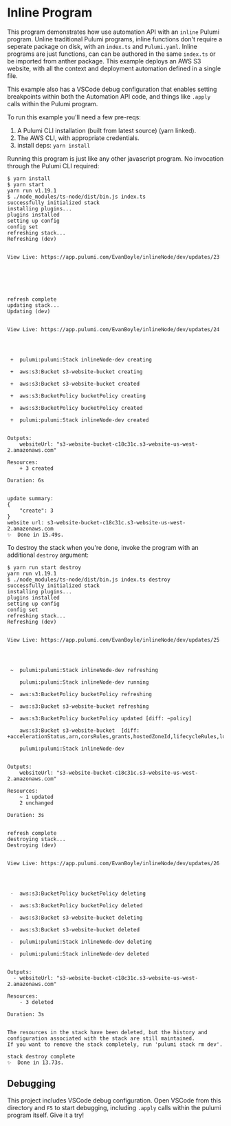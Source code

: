 # Inline Program

This program demonstrates how use automation API with an `inline` Pulumi program. Unline traditional Pulumi programs, inline functions don't require a seperate package on disk, with an `index.ts` and `Pulumi.yaml`. Inline programs are just functions, can can be authored in the same `index.ts` or be imported from anther package. This example deploys an AWS S3 website, with all the context and deployment automation defined in a single file.

This example also has a VSCode debug configuration that enables setting breakpoints within both the Automation API code, and things like `.apply` calls within the Pulumi program.

To run this example you'll need a few pre-reqs:
1. A Pulumi CLI installation (built from latest source) (yarn linked). 
2. The AWS CLI, with appropriate credentials.
3. install deps: `yarn install`

Running this program is just like any other javascript program. No invocation through the Pulumi CLI required:

```shell
$ yarn install
$ yarn start
yarn run v1.19.1
$ ./node_modules/ts-node/dist/bin.js index.ts
successfully initialized stack
installing plugins...
plugins installed
setting up config
config set
refreshing stack...
Refreshing (dev)


View Live: https://app.pulumi.com/EvanBoyle/inlineNode/dev/updates/23




 

refresh complete
updating stack...
Updating (dev)


View Live: https://app.pulumi.com/EvanBoyle/inlineNode/dev/updates/24




 +  pulumi:pulumi:Stack inlineNode-dev creating 

 +  aws:s3:Bucket s3-website-bucket creating 

 +  aws:s3:Bucket s3-website-bucket created 

 +  aws:s3:BucketPolicy bucketPolicy creating 

 +  aws:s3:BucketPolicy bucketPolicy created 

 +  pulumi:pulumi:Stack inlineNode-dev created 
 

Outputs:
    websiteUrl: "s3-website-bucket-c18c31c.s3-website-us-west-2.amazonaws.com"

Resources:
    + 3 created

Duration: 6s


update summary: 
{
    "create": 3
}
website url: s3-website-bucket-c18c31c.s3-website-us-west-2.amazonaws.com
✨  Done in 15.49s.
```

To destroy the stack when you're done, invoke the program with an additional `destroy` argument:

```shell
$ yarn run start destroy
yarn run v1.19.1
$ ./node_modules/ts-node/dist/bin.js index.ts destroy
successfully initialized stack
installing plugins...
plugins installed
setting up config
config set
refreshing stack...
Refreshing (dev)


View Live: https://app.pulumi.com/EvanBoyle/inlineNode/dev/updates/25




 ~  pulumi:pulumi:Stack inlineNode-dev refreshing 

    pulumi:pulumi:Stack inlineNode-dev running 

 ~  aws:s3:BucketPolicy bucketPolicy refreshing 

 ~  aws:s3:Bucket s3-website-bucket refreshing 

 ~  aws:s3:BucketPolicy bucketPolicy updated [diff: ~policy]

    aws:s3:Bucket s3-website-bucket  [diff: +accelerationStatus,arn,corsRules,grants,hostedZoneId,lifecycleRules,loggings,requestPayer,tags,versioning,websiteDomain,websiteEndpoint~website]

    pulumi:pulumi:Stack inlineNode-dev  
 

Outputs:
    websiteUrl: "s3-website-bucket-c18c31c.s3-website-us-west-2.amazonaws.com"

Resources:
    ~ 1 updated
    2 unchanged

Duration: 3s


refresh complete
destroying stack...
Destroying (dev)


View Live: https://app.pulumi.com/EvanBoyle/inlineNode/dev/updates/26




 -  aws:s3:BucketPolicy bucketPolicy deleting 

 -  aws:s3:BucketPolicy bucketPolicy deleted 

 -  aws:s3:Bucket s3-website-bucket deleting 

 -  aws:s3:Bucket s3-website-bucket deleted 

 -  pulumi:pulumi:Stack inlineNode-dev deleting 

 -  pulumi:pulumi:Stack inlineNode-dev deleted 
 

Outputs:
  - websiteUrl: "s3-website-bucket-c18c31c.s3-website-us-west-2.amazonaws.com"

Resources:
    - 3 deleted

Duration: 3s


The resources in the stack have been deleted, but the history and configuration associated with the stack are still maintained. 
If you want to remove the stack completely, run 'pulumi stack rm dev'.

stack destroy complete
✨  Done in 13.73s.
```

## Debugging

This project includes VSCode debug configuration. Open VSCode from this directory and `F5` to start debugging, including `.apply` calls within the pulumi program itself. Give it a try!